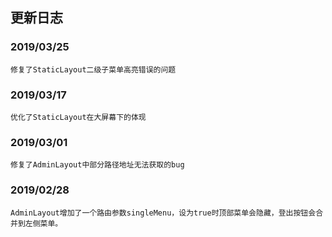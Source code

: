 ## 更新日志
### 2019/03/25
    修复了StaticLayout二级子菜单高亮错误的问题
### 2019/03/17
    优化了StaticLayout在大屏幕下的体现
### 2019/03/01
    修复了AdminLayout中部分路径地址无法获取的bug
### 2019/02/28
    AdminLayout增加了一个路由参数singleMenu，设为true时顶部菜单会隐藏，登出按钮会合并到左侧菜单。
